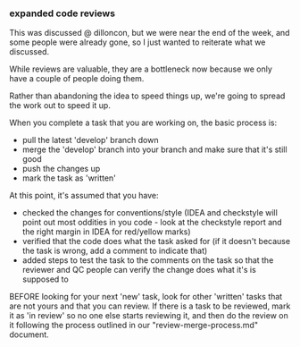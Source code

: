 ### expanded code reviews

This was discussed @ dilloncon, but we were near the end of the week, and some people were already gone, so I just wanted to reiterate what we discussed.

While reviews are valuable, they are a bottleneck now because we only have a couple of people doing them.

Rather than abandoning the idea to speed things up, we're going to spread the work out to speed it up.

When you complete a task that you are working on, the basic process is:

 - pull the latest 'develop' branch down
 - merge the 'develop' branch into your branch and make sure that it's still good
 - push the changes up
 - mark the task as 'written'

At this point, it's assumed that you have:

 - checked the changes for conventions/style (IDEA and checkstyle will point out most oddities in you code - look at the checkstyle report and the right margin in IDEA for red/yellow marks)
 - verified that the code does what the task asked for (if it doesn't because the task is wrong, add a comment to indicate that)
 - added steps to test the task to the comments on the task so that the reviewer and QC people can verify the change does what it's is supposed to

BEFORE looking for your next 'new' task, look for other 'written' tasks that are not yours and that you can review. If there is a task to be reviewed, mark it as 'in review' so no one else starts reviewing it, and then do the review on it following the process outlined in our "review-merge-process.md" document.


